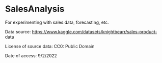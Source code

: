 # SalesAnalysis
For experimenting with sales data, forecasting, etc.

Data source:
https://www.kaggle.com/datasets/knightbearr/sales-product-data

License of source data:
CC0: Public Domain

Date of access: 9/2/2022
